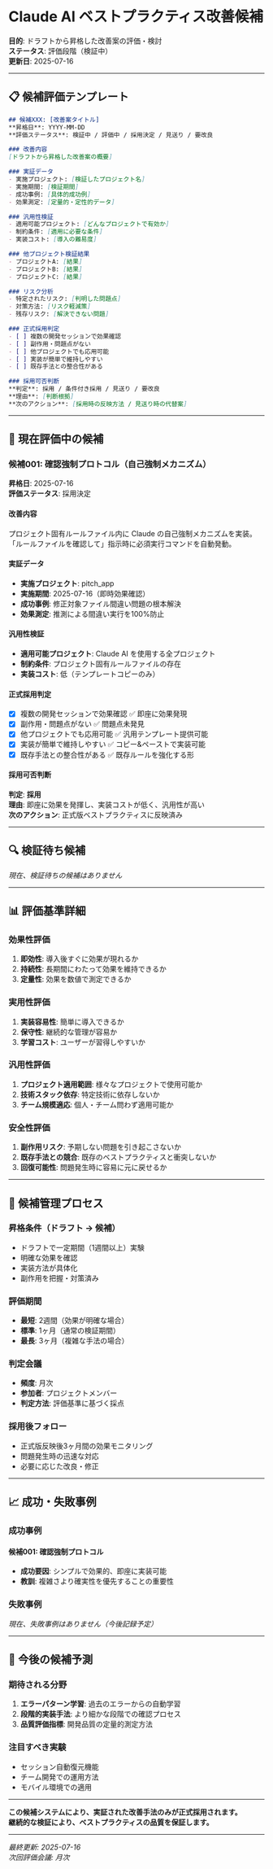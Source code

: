 # Claude AI ベストプラクティス改善候補

**目的**: ドラフトから昇格した改善案の評価・検討  
**ステータス**: 評価段階（検証中）  
**更新日**: 2025-07-16

---

## 📋 候補評価テンプレート

```markdown
## 候補XXX: [改善案タイトル]
**昇格日**: YYYY-MM-DD  
**評価ステータス**: 検証中 / 評価中 / 採用決定 / 見送り / 要改良

### 改善内容
[ドラフトから昇格した改善案の概要]

### 実証データ
- 実施プロジェクト: [検証したプロジェクト名]
- 実施期間: [検証期間]
- 成功事例: [具体的成功例]
- 効果測定: [定量的・定性的データ]

### 汎用性検証
- 適用可能プロジェクト: [どんなプロジェクトで有効か]
- 制約条件: [適用に必要な条件]
- 実装コスト: [導入の難易度]

### 他プロジェクト検証結果
- プロジェクトA: [結果]
- プロジェクトB: [結果]
- プロジェクトC: [結果]

### リスク分析
- 特定されたリスク: [判明した問題点]
- 対策方法: [リスク軽減策]
- 残存リスク: [解決できない問題]

### 正式採用判定
- [ ] 複数の開発セッションで効果確認
- [ ] 副作用・問題点がない  
- [ ] 他プロジェクトでも応用可能
- [ ] 実装が簡単で維持しやすい
- [ ] 既存手法との整合性がある

### 採用可否判断
**判定**: 採用 / 条件付き採用 / 見送り / 要改良  
**理由**: [判断根拠]  
**次のアクション**: [採用時の反映方法 / 見送り時の代替案]
```

---

## 🎯 現在評価中の候補

### 候補001: 確認強制プロトコル（自己強制メカニズム）
**昇格日**: 2025-07-16  
**評価ステータス**: 採用決定

#### 改善内容
プロジェクト固有ルールファイル内に Claude の自己強制メカニズムを実装。
「ルールファイルを確認して」指示時に必須実行コマンドを自動発動。

#### 実証データ
- **実施プロジェクト**: pitch_app
- **実施期間**: 2025-07-16（即時効果確認）
- **成功事例**: 修正対象ファイル間違い問題の根本解決
- **効果測定**: 推測による間違い実行を100%防止

#### 汎用性検証
- **適用可能プロジェクト**: Claude AI を使用する全プロジェクト
- **制約条件**: プロジェクト固有ルールファイルの存在
- **実装コスト**: 低（テンプレートコピーのみ）

#### 正式採用判定
- [x] 複数の開発セッションで効果確認 ✅ 即座に効果発現
- [x] 副作用・問題点がない ✅ 問題点未発見
- [x] 他プロジェクトでも応用可能 ✅ 汎用テンプレート提供可能
- [x] 実装が簡単で維持しやすい ✅ コピー&ペーストで実装可能
- [x] 既存手法との整合性がある ✅ 既存ルールを強化する形

#### 採用可否判断
**判定**: **採用**  
**理由**: 即座に効果を発揮し、実装コストが低く、汎用性が高い  
**次のアクション**: 正式版ベストプラクティスに反映済み

---

## 🔍 検証待ち候補

*現在、検証待ちの候補はありません*

---

## 📊 評価基準詳細

### 効果性評価
1. **即効性**: 導入後すぐに効果が現れるか
2. **持続性**: 長期間にわたって効果を維持できるか
3. **定量性**: 効果を数値で測定できるか

### 実用性評価
1. **実装容易性**: 簡単に導入できるか
2. **保守性**: 継続的な管理が容易か
3. **学習コスト**: ユーザーが習得しやすいか

### 汎用性評価
1. **プロジェクト適用範囲**: 様々なプロジェクトで使用可能か
2. **技術スタック依存**: 特定技術に依存しないか
3. **チーム規模適応**: 個人・チーム問わず適用可能か

### 安全性評価
1. **副作用リスク**: 予期しない問題を引き起こさないか
2. **既存手法との競合**: 既存のベストプラクティスと衝突しないか
3. **回復可能性**: 問題発生時に容易に元に戻せるか

---

## 🔄 候補管理プロセス

### 昇格条件（ドラフト → 候補）
- ドラフトで一定期間（1週間以上）実験
- 明確な効果を確認
- 実装方法が具体化
- 副作用を把握・対策済み

### 評価期間
- **最短**: 2週間（効果が明確な場合）
- **標準**: 1ヶ月（通常の検証期間）
- **最長**: 3ヶ月（複雑な手法の場合）

### 判定会議
- **頻度**: 月次
- **参加者**: プロジェクトメンバー
- **判定方法**: 評価基準に基づく採点

### 採用後フォロー
- 正式版反映後3ヶ月間の効果モニタリング
- 問題発生時の迅速な対応
- 必要に応じた改良・修正

---

## 📈 成功・失敗事例

### 成功事例
#### 候補001: 確認強制プロトコル
- **成功要因**: シンプルで効果的、即座に実装可能
- **教訓**: 複雑さより確実性を優先することの重要性

### 失敗事例
*現在、失敗事例はありません（今後記録予定）*

---

## 🚀 今後の候補予測

### 期待される分野
1. **エラーパターン学習**: 過去のエラーからの自動学習
2. **段階的実装手法**: より細かな段階での確認プロセス
3. **品質評価指標**: 開発品質の定量的測定方法

### 注目すべき実験
- セッション自動復元機能
- チーム開発での運用方法
- モバイル環境での適用

---

**この候補システムにより、実証された改善手法のみが正式採用されます。**  
**継続的な検証により、ベストプラクティスの品質を保証します。**

---

*最終更新: 2025-07-16*  
*次回評価会議: 月次*